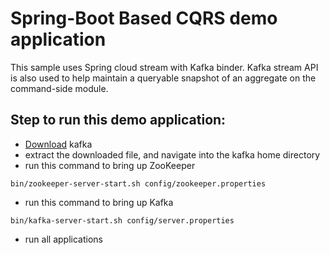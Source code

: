 # Spring-Boot Based CQRS demo application

This sample uses Spring cloud stream with Kafka binder. Kafka stream API is
also used to help maintain a queryable snapshot of an aggregate on the command-side module.

## Step to run this demo application:
 
 * [Download](https://kafka.apache.org/downloads) kafka
 * extract the downloaded file, and navigate into the kafka home directory
 *  run this command to bring up ZooKeeper
 ``` shell
 bin/zookeeper-server-start.sh config/zookeeper.properties 
 ```
 * run this command to bring up Kafka
 ```shell 
 bin/kafka-server-start.sh config/server.properties
 ```
 * run all applications